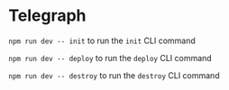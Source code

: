 # Telegraph

`npm run dev -- init` to run the `init` CLI command

`npm run dev -- deploy` to run the `deploy` CLI command

`npm run dev -- destroy` to run the `destroy` CLI command
